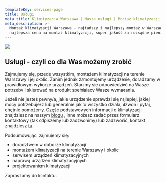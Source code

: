 ```yaml
---
templateKey: services-page
title: Usługi
meta_title: Klimatyzacja Warszawa | Nasze usługi | Montaż klimatyzacji
meta_description: >-
  Montaż klimatyzacji Warszawa - najtańszy i najlepszy montaż w Warszawie,
  najlepsza cena na montaż klimatyzacji, super jakość za rozsądne pieniądze
---
```

![](/img/shutterstock_1527211334_16_9_compressed.jpg)

## Usługi - czyli co dla Was możemy zrobić

Zajmujemy się, przede wszystkim, montażem klimatyzacji na terenie Warszawy i jej okolic. Zanim jednak zamontujemy urządzenie, doradzamy w prawidłowym wyborze urządzeń. Staramy się odpowiedzieć na Wasze potrzeby i skierować na produkt spełniający Wasze wymagania.

Jeżeli nie jesteś pewny/a, jakie urządzenie sprawdzi się najlepiej, jakiej mocy potrzebujesz lub generalnie jak to wszystko działa, dzwoń i pytaj, chętnie pomożemy. Część podstawowych informacji o klimatyzacji znajdziesz na naszym [blogu](https://admiring-hodgkin-530733.netlify.com/blog) , inne możesz zadać przez formularz kontaktowy (tak odpiszemy lub zadzwonimy) lub zadzwonić, kontakt znajdziesz [tu](https://admiring-hodgkin-530733.netlify.com/kontakt).

Podsumowując, zajmujemy się:

* doradztwem w doborze klimatyzacji
* montażem klimatyzacji na terenie Warszawy i okolic
* serwisem urządzeń klimatyzacyjnych
* naprawą urządzeń klimatyzacyjnych
* projektowaniem klimatyzacji

Zapraszamy do kontaktu.
